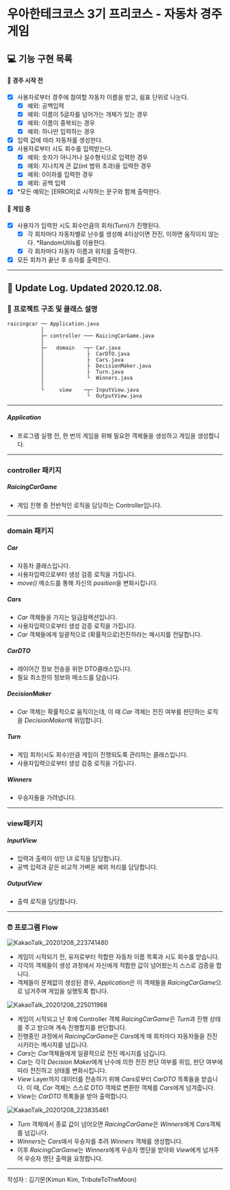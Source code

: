# 우아한테크코스 3기 프리코스 - 자동차 경주 게임

## 💻 기능 구현 목록

#### :flags: 경주 시작 전


- [x] 사용자로부터 경주에 참여할 자동차 이름을 받고, 쉼표 단위로 나눈다.
  - [x] 예외: 공백입력
  - [x] 예외: 이름이 5글자를 넘어가는 개체가 있는 경우
  - [x] 예외: 이름이 중복되는 경우
  - [x] 예외: 하나만 입력하는 경우
- [x] 입력 값에 따라 자동차를 생성한다.
- [x] 사용자로부터 시도 회수를 입력받는다.
  - [x] 예외: 숫자가 아니거나 실수형식으로 입력한 경우
  - [x] 예외: 지나치게 큰 값(int 범위 초과)을 입력한 경우
  - [x] 예외: 0이하를 입력한 경우
  - [x] 예외: 공백 입력
- [x] *모든 예외는 [ERROR]로 시작하는 문구와 함께 출력한다.

#### :car: 게임 중
- [x] 사용자가 입력한 시도 회수만큼의 회차(Turn)가 진행된다.
  - [x] 각 회차마다 자동차별로 난수를 생성해 4이상이면 전진, 이하면 움직이지 않는다. *RandomUtils를 이용한다.
  - [x] 각 회차마다 자동차 이름과 위치를 출력한다.
- [x] 모든 회차가 끝난 후 승자를 출력한다.
------------
## :newspaper: Update Log. Updated 2020.12.08.
### :scroll: 프로젝트 구조 및 클래스 설명

```
raicingcar ── Application.java
           │
           ├─ controller ─── RaicingCarGame.java
           │
           ├─   domain   ─┬─ Car.java
           │              ├  CarDTO.java 
           │              ├  Cars.java 
           │              ├  DecisionMaker.java
           │              ├  Turn.java
           │              └  Winners.java
           │
           └     view    ─┬─ InputView.java
                          └  OutputView.java
```
----------------------
##### Application
- 프로그램 실행 전, 한 번의 게임을 위해 필요한 객체들을 생성하고 게임을 생성합니다.

----------------------
### controller 패키지


##### RaicingCarGame
- 게임 진행 중 전반적인 로직을 담당하는 Controller입니다.

----------------------
### domain 패키지


##### Car
- 자동차 클래스입니다.
- 사용자입력으로부터 생성 검증 로직을 가집니다.
- *move()* 메소드를 통해 자신의 *position*을 변화시킵니다.

##### Cars
- *Car* 객체들을 가지는 일급컬렉션입니다.
- 사용자입력으로부터 생성 검증 로직을 가집니다.
- *Car* 객체들에게 일괄적으로 (확률적으로)전진하라는 메시지를 전달합니다.

##### CarDTO
- 레이어간 정보 전송을 위한 DTO클래스입니다.
- 필요 최소한의 정보와 메소드를 담습니다.

##### DecisionMaker
- *Car* 객체는 확률적으로 움직이는데, 이 때 *Car* 객체는 전진 여부를 판단하는 로직을 *DecisionMaker*에 위임합니다.

##### Turn
- 게임 회차(시도 회수)만큼 게임이 진행되도록 관리하는 클래스입니다.
- 사용자입력으로부터 생성 검증 로직을 가집니다.

##### Winners
- 우승자들을 가려냅니다.

----------------------
### view패키지


##### InputView
- 입력과 출력이 섞인 UI 로직을 담당합니다.
- 공백 입력과 같은 비교적 가벼운 예외 처리를 담당합니다.

##### OutputView
- 출력 로직을 담당합니다.

----------------------

### :alarm_clock: 프로그램 Flow

![KakaoTalk_20201208_223741480](https://user-images.githubusercontent.com/49346677/101490990-80038200-39a6-11eb-839b-1914795c4bf5.png)

- 게임이 시작되기 전, 유저로부터 적합한 자동차 이름 목록과 시도 회수를 받습니다.
- 각각의 객체들이 생성 과정에서 자신에게 적합한 값이 넘어왔는지 스스로 검증을 합니다.
- 객체들이 문제없이 생성된 경우, *Application*은 이 객체들을 *RaicingCarGame*으로 넘겨주며 게임을 실행토록 합니다.

![KakaoTalk_20201208_225011968](https://user-images.githubusercontent.com/49346677/101492022-c5747f00-39a7-11eb-97fb-6e4acc413c82.png)

- 게임이 시작되고 난 후에 Controller 객체 *RaicingCarGame*은 *Turn*과 진행 상태를 주고 받으며 계속 진행할지를 판단합니다.
- 진행중인 과정에서 *RaicingCarGame*은 *Cars*에게 매 회차마다 자동차들을 전진시키라는 메시지를 넘깁니다.
- *Cars*는 *Car*객체들에게 일괄적으로 전진 메시지를 넘깁니다.
- *Car*는 각각 *Decision Maker*에게 난수에 의한 전진 판단 여부를 위임, 판단 여부에 따라 전진하고 상태를 변화시킵니다.
- *View* Layer까지 데이터를 전송하기 위해 *Cars*로부터 *CarDTO* 목록들을 받습니다. 이 때, *Car* 객체는 스스로 DTO 객체로 변환한 객체를 *Cars*에게 넘겨줍니다.
- *View*는 *CarDTO* 목록들을 받아 출력합니다.

![KakaoTalk_20201208_223835461](https://user-images.githubusercontent.com/49346677/101490995-8134af00-39a6-11eb-93d1-dd63101a93c2.png)

- *Turn* 객체에서 종료 값이 넘어오면 *RaicingCarGame*은 *Winners*에게 *Cars*객체를 넘깁니다.
- *Winners*는 *Cars*에서 우승자를 추려 *Winners* 객체를 생성합니다.
- 이후 *RaicingCarGame*는 *Winners*에게 우승자 명단을 받아와 *View*에게 넘겨주어 우승자 명단 출력을 요청합니다.

---------------------------------
작성자 : 김기문(Kimun Kim, TributeToTheMoon)
